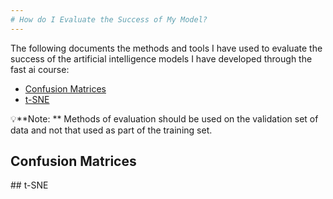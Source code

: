```yaml
---
# How do I Evaluate the Success of My Model? 
---
```


The following documents the methods and tools I have used to evaluate the success of the artificial intelligence models I have developed through the fast ai course:
- [Confusion Matrices](#confusion)
- [t-SNE](#tsne)

💡**Note: ** Methods of evaluation should be used on the validation set of data and not that used as part of the training set. 
<a id='confusion'>
## Confusion Matrices
</a>
<a id='t-SNE'>
## t-SNE
<a id='t-SNE'>
